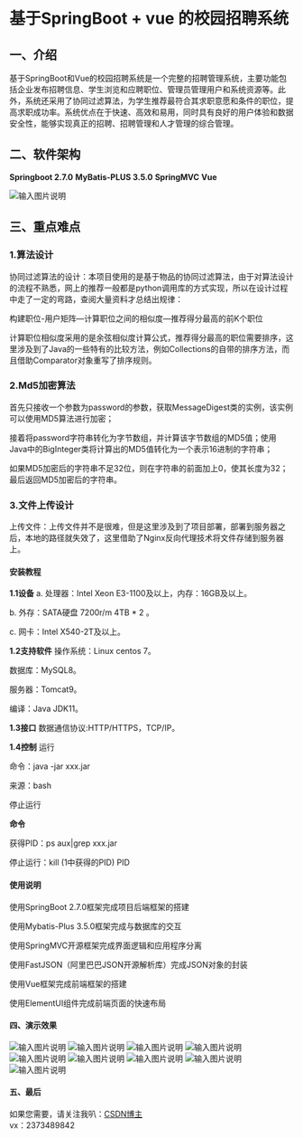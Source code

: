 # 基于SpringBoot + vue 的校园招聘系统

## 一、介绍
 基于SpringBoot和Vue的校园招聘系统是一个完整的招聘管理系统，主要功能包括企业发布招聘信息、学生浏览和应聘职位、管理员管理用户和系统资源等。此外，系统还采用了协同过滤算法，为学生推荐最符合其求职意愿和条件的职位，提高求职成功率。系统优点在于快速、高效和易用，同时具有良好的用户体验和数据安全性，能够实现真正的招聘、招聘管理和人才管理的综合管理。

## 二、软件架构
 **Springboot 2.7.0**   **MyBatis-PLUS 3.5.0**   **SpringMVC**   **Vue** 

![输入图片说明](Snipaste_2023-11-13_17-14-44.png)
## 三、重点难点
### 1.算法设计
协同过滤算法的设计：本项目使用的是基于物品的协同过滤算法，由于对算法设计的流程不熟悉，网上的推荐一般都是python调用库的方式实现，所以在设计过程中走了一定的弯路，查阅大量资料才总结出规律：

构建职位-用户矩阵—计算职位之间的相似度—推荐得分最高的前K个职位

计算职位相似度采用的是余弦相似度计算公式，推荐得分最高的职位需要排序，这里涉及到了Java的一些特有的比较方法，例如Collections的自带的排序方法，而且借助Comparator对象重写了排序规则。

### 2.Md5加密算法
首先只接收一个参数为password的参数，获取MessageDigest类的实例，该实例可以使用MD5算法进行加密；

接着将password字符串转化为字节数组，并计算该字节数组的MD5值；使用Java中的BigInteger类将计算出的MD5值转化为一个表示16进制的字符串；

如果MD5加密后的字符串不足32位，则在字符串的前面加上0，使其长度为32；最后返回MD5加密后的字符串。

### 3.文件上传设计
上传文件：上传文件并不是很难，但是这里涉及到了项目部署，部署到服务器之后，本地的路径就失效了，这里借助了Nginx反向代理技术将文件存储到服务器上。
#### 安装教程

 **1.1设备** 
a. 处理器：Intel Xeon E3-1100及以上，内存：16GB及以上。

b. 外存：SATA硬盘 7200r/m 4TB * 2 。

c. 网卡：Intel X540-2T及以上。

  **1.2支持软件** 
操作系统：Linux centos 7。 

数据库：MySQL8。 

服务器：Tomcat9。

编译：Java JDK11。

 **1.3接口** 
数据通信协议:HTTP/HTTPS，TCP/IP。

 **1.4控制** 
运行 

命令：java -jar xxx.jar

来源：bash

停止运行 

 **命令**  

获得PID：ps aux|grep xxx.jar 

停止运行：kill (1中获得的PID) PID
#### 使用说明

使用SpringBoot 2.7.0框架完成项目后端框架的搭建

使用Mybatis-Plus 3.5.0框架完成与数据库的交互

使用SpringMVC开源框架完成界面逻辑和应用程序分离

使用FastJSON（阿里巴巴JSON开源解析库）完成JSON对象的封装

使用Vue框架完成前端框架的搭建

使用ElementUI组件完成前端页面的快速布局

#### 四、演示效果
![输入图片说明](Snipaste_2023-11-13_17-12-54.png)
![输入图片说明](Snipaste_2023-11-13_17-13-03.png)
![输入图片说明](Snipaste_2023-11-13_17-13-12.png)
![输入图片说明](Snipaste_2023-11-13_17-13-26.png)
![输入图片说明](Snipaste_2023-11-13_17-13-38.png)
![输入图片说明](Snipaste_2023-11-13_17-13-44.png)
![输入图片说明](Snipaste_2023-11-13_17-13-53.png)
![输入图片说明](Snipaste_2023-11-13_17-14-10.png)
![输入图片说明](Snipaste_2023-11-13_17-14-21.png)


#### 五、最后

如果您需要，请关注我叭：[CSDN博主](http://lions.blog.csdn.net)
<br/>
                        vx：2373489842